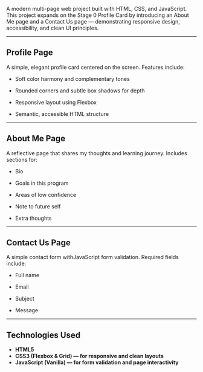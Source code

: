A modern multi-page web project built with HTML, CSS, and JavaScript.
This project expands on the Stage 0 Profile Card by introducing an About Me page and a Contact Us page — demonstrating responsive design, accessibility, and clean UI principles.

---

## Profile Page

A simple, elegant profile card centered on the screen.
Features include:

- Soft color harmony and complementary tones

- Rounded corners and subtle box shadows for depth

- Responsive layout using Flexbox

- Semantic, accessible HTML structure

---

## About Me Page
  
A reflective page that shares my thoughts and learning journey.
Includes sections for:

- Bio

- Goals in this program

- Areas of low confidence

- Note to future self

- Extra thoughts

---

## Contact Us Page

A simple contact form withJavaScript form validation.
Required fields include:

- Full name

- Email

- Subject

- Message

---

## Technologies Used

- **HTML5**  
- **CSS3 (Flexbox & Grid) — for responsive and clean layouts**  
- **JavaScript (Vanilla) — for form validation and page interactivity** 